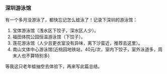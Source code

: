### 深圳游泳馆
有一个多月没游泳了，都快忘记怎么蛙泳了！记录下深圳的游泳馆：
1. 宝体游泳馆（浅水区下饺子，深水区人少）。
2. 福田体院公园恒温游泳馆（下饺子）。
3. 莲花游泳馆（人少且更衣室没有异味，离下沙蛮近，推荐去这里）。
4. 南山文体中心游泳馆(近桃园地铁站，40元/次，室内下饺子，室外泳道多，周末人也不算特别多)

等我这只老年蛙抽空去体验下，再来写此篇总结。
